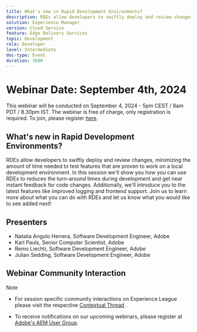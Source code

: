 ```yaml
---
title: What's new in Rapid Development Environments?
description: RDEs allow developers to swiftly deploy and review changes, minimizing the amount of time needed to test features that are proven to work on a local development environment. In this session we'll show you how you can use RDEs to reduces the turn-around times during development and get near instant feedback for code changes. Additionally, we'll introduce you to the latest features like improved logging and frontend support. Join us to learn more about what you can do with RDEs and let us know what you would like to see added next!
solution: Experience Manager
version: Cloud Service
feature: Edge Delivery Services
topic: Development
role: Developer
level: Intermediate
doc-type: Event
duration: 3600
---
```

# Webinar Date: September 4th, 2024

This webinar will be conducted on September 4, 2024 - 5pm CEST / 8am PDT / 8.30pm IST. 
The webinar is free of charge, only registration is required.
To join, please register [here](https://adobe.ly/4cwc5W4).

## What's new in Rapid Development Environments?

RDEs allow developers to swiftly deploy and review changes, minimizing the amount of time needed to test features that are proven to work on a local development environment. In this session we'll show you how you can use RDEs to reduces the turn-around times during development and get near instant feedback for code changes. Additionally, we'll introduce you to the latest features like improved logging and frontend support. Join us to learn more about what you can do with RDEs and let us know what you would like to see added next!

## Presenters

* Natalia Angulo Herrera, Software Development Engineer, Adobe
* Karl Pauls, Senior Computer Scientist, Adobe
* Remo Liechti, Software Development Engineer, Adobe 
* Julian Sedding, Software Development Engineer, Adobe

## Webinar Community Interaction

>[!NOTE]
>
>* For session specific community interactions on Experience League please visit the respective [Contextual Thread](https://adobe.ly/3M8MFTE) . 
>
>* To receive notifications on our upcoming webinars, please register at [Adobe's AEM User Group](https://aem-augs.adobe.com/).
